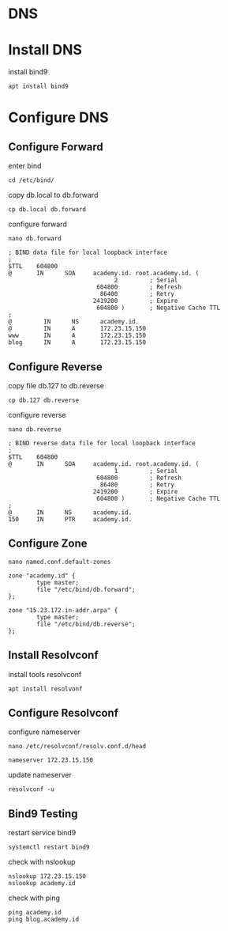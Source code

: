 # DNS

# Install DNS
install bind9
```
apt install bind9
```

# Configure DNS
## Configure Forward
enter bind
```
cd /etc/bind/
```
copy db.local to db.forward
```
cp db.local db.forward
```
configure forward 
```
nano db.forward
```
```
; BIND data file for local loopback interface
;
$TTL    604800
@       IN      SOA     academy.id. root.academy.id. (
                              2         ; Serial
                         604800         ; Refresh
                          86400         ; Retry
                        2419200         ; Expire
                         604800 )       ; Negative Cache TTL
;
@         IN      NS      academy.id.
@         IN      A       172.23.15.150
www       IN      A       172.23.15.150
blog      IN      A       172.23.15.150
```

## Configure Reverse
copy file db.127 to db.reverse
```
cp db.127 db.reverse
```
configure reverse
```
nano db.reverse
```
```
; BIND reverse data file for local loopback interface
;
$TTL    604800
@       IN      SOA     academy.id. root.academy.id. (
                              1         ; Serial
                         604800         ; Refresh
                          86400         ; Retry
                        2419200         ; Expire
                         604800 )       ; Negative Cache TTL
;
@       IN      NS      academy.id.
150     IN      PTR     academy.id.
```
## Configure Zone
```
nano named.conf.default-zones
```
```
zone "academy.id" {
        type master;
        file "/etc/bind/db.forward";
};

zone "15.23.172.in-addr.arpa" {
        type master;
        file "/etc/bind/db.reverse";
};
```
## Install Resolvconf
install tools resolvconf
```
apt install resolvonf
```
## Configure Resolvconf
configure nameserver
```
nano /etc/resolvconf/resolv.conf.d/head
```
```
nameserver 172.23.15.150
```
update nameserver
```
resolvconf -u
```

## Bind9 Testing
restart service bind9
```
systemctl restart bind9
```
check with nslookup
```
nslookup 172.23.15.150
nslookup academy.id
```
check with ping 
```
ping academy.id
ping blog.academy.id
```

